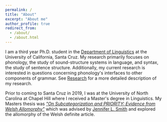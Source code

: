 ```yaml
---
permalink: /
title: "About"
excerpt: "About me"
author_profile: true
redirect_from: 
  - /about/
  - /about.html
---
```


I am a third year Ph.D. student in the [Department of Linguistics](https://linguistics.ucsc.edu/) at the University of California, Santa Cruz. My research primarily focuses on phonology, the study of sound-structure systems in language, and syntax, the study of sentence structure. Additionally, my current research is interested in questions concerning phonology's interfaces to other components of grammar. See [Research](/research/) for a more detailed description of my research.

Prior to coming to Santa Cruz in 2019, I was at the University of North Carolina at Chapel Hill where I received a Master's degree in Linguistics. My Masters thesis was *["On Subcategorization and PRIORITY: Evidence from Welsh Allomorphy"](https://doi.org/10.17615/td9g-v269)* which was advised by [Jennifer L. Smith](https://users.castle.unc.edu/~jlsmith/) and explored the allomorphy of the Welsh definite article.
